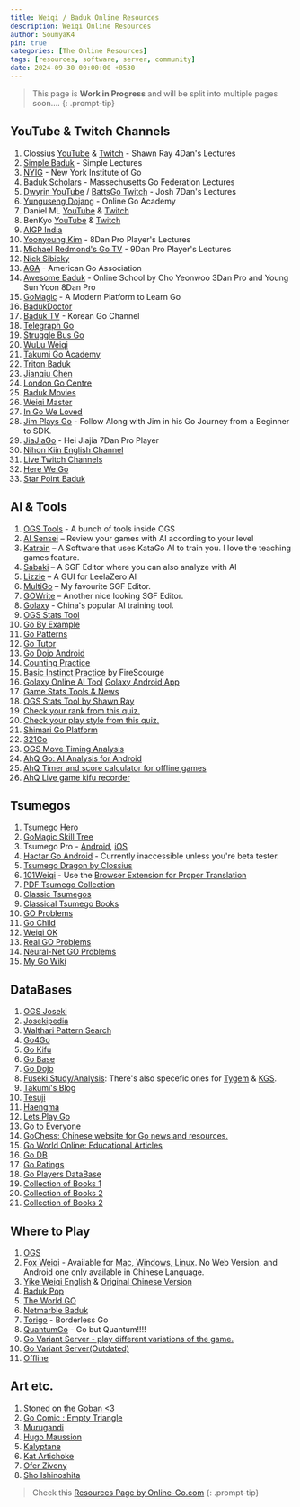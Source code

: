 ```yaml
---
title: Weiqi / Baduk Online Resources
description: Weiqi Online Resources
author: SoumyaK4
pin: true
categories: [The Online Resources]
tags: [resources, software, server, community]
date: 2024-09-30 00:00:00 +0530
---
```


> This page is **Work in Progress** and will be split into multiple pages soon....
{: .prompt-tip}

## YouTube & Twitch Channels

1. Clossius <a href="https://www.youtube.com/user/clossius" target="_blank">YouTube</a> & <a href="https://www.twitch.tv/clossius" target="_blank">Twitch</a> - Shawn Ray 4Dan's Lectures
2. <a href="https://www.youtube.com/@simplebaduk/" target="_blank">Simple Baduk</a> - Simple Lectures
3. <a href="https://www.youtube.com/channel/UCMp-4uv1jfVa0dXkZv3qQYA" target="_blank">NYIG</a> - New York Institute of
Go
4. <a href="https://www.youtube.com/@BadukScholars" target="_blank">Baduk Scholars</a> - Massechusetts Go Federation
Lectures
5. <a href="https://www.youtube.com/user/dwyrin" target="_blank">Dwyrin YouTube</a> / <a href="https://www.twitch.tv/battsgo" target="_blank">BattsGo Twitch</a> - Josh 7Dan's Lectures
6. <a href="https://www.youtube.com/user/YungusengDojang/" target="_blank">Yunguseng Dojang</a> - Online Go Academy
7. Daniel ML <a href="https://www.youtube.com/user/danielml01/" target="_blank">YouTube</a> & <a href="https://www.twitch.tv/danielml001" target="_blank">Twitch</a>
8. BenKyo <a href="https://www.youtube.com/channel/UCsH0N8Hc4e4AXTnZt8Hg6fQ/" target="_blank">YouTube</a> & <a href="https://www.twitch.tv/benkyobaduk" target="_blank">Twitch</a>
9. <a href="https://www.youtube.com/@aigpindia" target="_blank">AIGP India</a>
10. <a href="https://www.youtube.com/channel/UCyCA2PZzqsFlQifmSmWqe-w/" target="_blank">Yoonyoung Kim</a> - 8Dan Pro Player's Lectures
11. <a href="https://www.youtube.com/channel/UCRJyagla1B5cxIfR4i2LdgA" target="_blank">Michael Redmond's Go TV</a> -
9Dan Pro Player's Lectures
12. <a href="https://www.youtube.com/user/nicksibicky" target="_blank">Nick Sibicky</a>
13. <a href="https://www.youtube.com/user/USGOWeb" target="_blank">AGA</a> - American Go Association
14. <a href="https://www.youtube.com/channel/UCA-ydBDPv0iYxcj5rTWDPDg" target="_blank">Awesome Baduk</a> - Online School
by Cho Yeonwoo 3Dan Pro and Young Sun Yoon 8Dan Pro
15. <a href="https://www.youtube.com/@GoMagic" target="_blank">GoMagic</a> - A Modern Platform to Learn Go
16. <a href="https://www.youtube.com/@BadukDoctor" target="_blank">BadukDoctor</a>
17. <a href="https://www.youtube.com/@baduk_tv" target="_blank">Baduk TV</a> - Korean Go Channel
18. <a href="https://www.twitch.tv/telegraphgo" target="_blank">Telegraph Go</a>
19. <a href="https://www.twitch.tv/strugglebusgo" target="_blank">Struggle Bus Go</a>
20. <a href="https://www.youtube.com/@wuluweiqi/" target="_blank">WuLu Weiqi</a>
21. <a href="https://www.youtube.com/@TakumiGoAcademy" target="_blank">Takumi Go Academy</a>
22. <a href="https://www.youtube.com/@TritonBaduk" target="_blank">Triton Baduk</a>
23. <a href="https://www.youtube.com/c/jianqiuchen/featured" target="_blank">Jianqiu Chen</a>
24. <a href="https://youtube.com/@londongocentre" target="_blank">London Go Centre</a>
25. <a href="https://www.youtube.com/@badukmovies" target="_blank">Baduk Movies</a>
26. <a href="https://www.youtube.com/@Weiqimaster/playlists" target="_blank">Weiqi Master</a>
27. <a href="https://www.youtube.com/@InGoWeLoved/playlists" target="_blank">In Go We Loved</a>
28. <a href="https://www.youtube.com/@JimPlaysGo/playlists" target="_blank">Jim Plays Go</a> - Follow Along with Jim in his Go Journey from a Beginner to SDK.
29. <a href="https://www.youtube.com/@jiajiago" target="_blank">JiaJiaGo</a> - Hei Jiajia 7Dan Pro Player
30. <a href="https://www.youtube.com/@nihonkiingochannelforovers8076" target="_blank">Nihon Kiin English Channel</a>
31. <a href="https://www.twitch.tv/directory/category/go-1" target="_blank">Live Twitch Channels</a>
32. <a href="https://www.youtube.com/@herewegameofgo" target="_blank">Here We Go</a>
33. <a href="https://youtube.com/@starpointbaduk" target="_blank">Star Point Baduk</a>


## AI & Tools

1. <a href="https://online-go.com/learn-to-play-go" target="_blank">OGS Tools</a> - A bunch of tools inside OGS
2. <a href="https://ai-sensei.com/" target="_blank">AI Sensei</a> – Review your games with AI according to your level
3. <a href="https://github.com/sanderland/katrain/releases/latest" target="_blank">Katrain</a> – A Software that uses KataGo AI to train you. I love the teaching games feature.
4. <a href="https://sabaki.yichuanshen.de/" target="_blank">Sabaki</a> – A SGF Editor where you can also analyze with AI
5. <a href="https://github.com/featurecat/lizzie/releases/latest" target="_blank">Lizzie</a> – A GUI for LeelaZero AI
6. <a href="https://en.freedownloadmanager.org/Windows-PC/MultiGo-FREE.html" target="_blank">MultiGo</a> – My favourite SGF Editor.
7. <a href="https://gowrite.net/" target="_blank">GOWrite</a> – Another nice looking SGF Editor.
8. <a href="https://www.19x19.com/engine/index" target="_blank">Golaxy</a> - China's popular AI training tool.
9. <a href="https://avavt.github.io/gotstats/" target="_blank">OGS Stats Tool</a>
10. <a href="https://gobyexample.uk/" target="_blank">Go By Example</a>
11. <a href="https://gopatterns.uk/" target="_blank">Go Patterns</a>
12. <a href="https://www.learngo.co.uk/GoTutor/Tutor.php" target="_blank">Go Tutor</a>
13. <a href="https://play.google.com/store/apps/details?id=pl.happydroid.goess" target="_blank">Go Dojo Android</a>
14. <a href="https://count.4tc.xyz/" target="_blank">Counting Practice</a>
15. <a href="https://online-go.com/review/1005264" target="_blank">Basic Instinct Practice</a> by FireScourge
16. <a href="https://19x19.com/engine/index" target="_blank">Golaxy Online AI Tool</a> <a href="https://play.google.com/store/apps/details?id=com.golaxy.mobile&hl=en_IN" target="_blank">Golaxy Android App</a>
17. <a href="https://gome.at/about" target="_blank">Game Stats Tools & News</a>
18. <a href="https://shawnsgogroup.com/ogs-stats" target="_blank">OGS Stats Tool by Shawn Ray</a>
19. <a href="https://play.baduk.org/" target="_blank">Check your rank from this quiz.</a>
20. <a href="https://style.baduk.org/" target="_blank">Check your play style from this quiz.</a>
21. <a href="https://mirthturtle.com/go" target="_blank">Shimari Go Platform</a>
22. <a href="https://https://321go.org/home/" target="_blank">321Go</a>
23. <a href="https://psalaets.github.io/ogs-move-timing/" target="_blank">OGS Move Timing Analysis</a>
24. <a href="https://play.google.com/store/apps/details?id=cn.ezandroid.aq.preview" target="_blank">AhQ Go: AI Analysis for Android</a>
25. <a href="https://play.google.com/store/apps/details?id=cn.ezandroid.aq.clock" target="_blank">AhQ Timer and score calculator for offline games</a>
26. <a href="https://play.google.com/store/apps/details?id=cn.ezandroid.aq.go.recorder" target="_blank">AhQ Live game kifu recorder</a>

## Tsumegos

1. <a href="https://tsumego-hero.com/" target="_blank">Tsumego Hero</a>
2. <a href="https://gomagic.org/go-problems/" target="_blank">GoMagic Skill Tree</a>
3. Tsumego Pro - <a href="https://play.google.com/store/apps/details?id=net.lrstudios.android.tsumego_workshop&hl=en&gl=US" target="_blank">Android</a>, <a href="https://apps.apple.com/us/app/tsumego-pro-go-problems/id892041876" target="_blank">iOS</a>
4. <a href="https://play.google.com/store/apps/details?id=net.gowrite.hactarLite" target="_blank">Hactar Go Android</a> - Currently inaccessible unless you're beta tester.
5. <a href="https://tsumegodragon.com/home" target="_blank">Tsumego Dragon by Clossius</a>
6. <a href="https://www.101weiqi.com/">101Weiqi</a> - Use the <a href="https://www.google.com/search?q=101weiqi+localizer&oq=101weiqi+loca&gs_lcrp=EgZjaHJvbWUqCggCEAAYgAQYogQyBggAEEUYOTIKCAEQABiABBiiBDIKCAIQABiABBiiBDIKCAMQABiABBiiBDIGCAQQRRg80gEINTQ3OGowajeoAgCwAgA&sourceid=chrome&ie=UTF-8" target="_blank"> Browser Extension for Proper Translation</a>
7. <a href="https://tsumego.tasuki.org/" target="_blank">PDF Tsumego Collection</a>
8. <a href="https://www.u-go.net/classic/" target="_blank">Classic Tsumegos</a>
9. <a href="https://senseis.xmp.net/?ClassicalGoProblemBooks" target="_blank">Classical Tsumego Books</a>
10. <a href="https://goproblems.com/" target="_blank">GO Problems</a>
11. <a href="https://gochild2009.appspot.com/" target="_blank">Go Child</a>
12. <a href="https://www.weiqiok.com/asp/English.asp" target="_blank">Weiqi OK</a>
13. <a href="https://realgoproblems.com/" target="_blank">Real GO Problems</a>
14. <a href="https://neuralnetgoproblems.com/" target="_blank">Neural-Net GO Problems</a>
15. <a href="https://mygowiki.tiddlyspot.com/" target="_blank">My Go Wiki</a>

## DataBases

1. <a href="https://online-go.com/joseki" target="_blank">OGS Joseki</a>
2. <a href="https://www.josekipedia.com/" target="_blank">Josekipedia</a>
3. <a href="https://ps.waltheri.net/" target="_blank">Walthari Pattern Search</a>
4. <a href="https://www.go4go.net/" target="_blank">Go4Go</a>
5. <a href="https://gokifu.com/" target="_blank">Go Kifu</a>
6. <a href="https://gobase.org/" target="_blank">Go Base</a>
7. <a href="https://play.google.com/store/apps/details?id=pl.happydroid.goess&hl=en&gl=US" target="_blank">Go Dojo</a>
8. <a href="https://fuseki.info/" target="_blank">Fuseki Study/Analysis</a>: There's also specefic ones for <a href="https://tygem.fuseki.info/" target="_blank">Tygem</a> & <a href="https://kgs.fuseki.info/" target="_blank">KGS</a>.
9. <a href="https://www.1200igosharing.blog/en/blog" target="_blank"> Takumi's Blog</a>
10. <a href="https://tesuji.uk/index1.php" target="_blank">Tesuji</a>
11. <a href="https://haengma.uk/index1.php" target="_blank">Haengma</a>
12. <a href="https://letsplaygo.com/" target="_blank">Lets Play Go</a>
13. <a href="https://gotoeveryone.k2ss.info" target="_blank">Go to Everyone</a>
14. <a href="https://www.gochess.cn/" target="_blank">GoChess: Chinese website for Go news and resources.</a>
12. <a href="https://goworld-online.com/GOWContents.htm" target="_blank">Go World Online: Educational Articles</a>
13. <a href="https://godb.shogidb2.com/en/" target="_blank">Go DB</a>
14. <a href="https://goratings.org/" target="_blank">Go Ratings</a>
15. <a href="https://db.u-go.net/" target="_blank">Go Players DataBase</a>
16. <a href="https://www.dropbox.com/scl/fo/55n3y0yblmad9kruj8gk0/ALJB9LS9AaG3_TBhdubljWk?rlkey=tpncnsc8zh285fsjlhshauvgj&st=x0swakor&dl=0" target="_blank">Collection of Books 1</a>
17. <a href="https://drive.google.com/drive/folders/1hjD17M3D2JHLQv3Cd_-Pga8M7K2AN0Jg?usp=sharing" target="_blank">Collection of Books 2</a>
18. <a href="https://drive.google.com/drive/folders/1hjD17M3D2JHLQv3Cd_-Pga8M7K2AN0Jg?usp=sharing" target="_blank">Collection of Books 2</a>
<!-- 9. Ahq Go -->

## Where to Play

1. <a href="https://online-go.com/" target="_blank">OGS</a>
2. <a href="https://www.foxwq.com/" target="_blank">Fox Weiqi</a> - Available for <a href="https://openfoxwq.github.io/" target="_blank"> Mac, Windows, Linux</a>. No Web Version, and Android one only available in Chinese Language.
3. <a href="https://yikewq.web.app/" target="_blank">Yike Weiqi English</a> & <a href="https://home.yikeweiqi.com/" target="_blank">Original Chinese Version</a>
4. <a href="https://badukpop.com">Baduk Pop</a>
5. <a href="https://www.google.com/search?q=the+world+go+baduk+app&oq=the+world+go+baduk+app&gs_lcrp=EgZjaHJvbWUyBggAEEUYOTIHCAEQIRigATIHCAIQIRigATIHCAMQIRigAdIBCDUxNzVqMWo0qAIAsAIB&sourceid=chrome&ie=UTF-8"
    target="_blank">The World GO</a>
6. <a href="https://baduk.netmarble.net/" target="_blank">Netmarble Baduk</a>
7. <a href="https://torigo.io/" target="_blank">Torigo</a> - Borderless Go
8. <a href="https://quantumgo.net/" target="_blank">QuantumGo</a> - Go but Quantum!!!!
9. <a href="https://govariants.com" target="_blank">Go Variant Server - play different variations of the game.</a>
10. <a href="https://go.kahv.io/" target="_blank">Go Variant Server(Outdated)</a>
11. <a href="https://baduk.club/map/" target="_blank">Offline</a>

## Art etc.

1. <a href="https://camille-leveque.com/" target="_blank">Stoned on the Goban <3</a>
2. <a href="https://emptytriangle.com" target="_blank">Go Comic : Empty Triangle</a>
3. <a href="https://www.murugandi.com/" target="_blank">Murugandi</a>
4. <a href="https://www.instagram.com/hugo.maussion/" target="_blank">Hugo Maussion</a>
5. <a href="https://kalyptane.blogspot.com/" target="_blank">Kalyptane</a>
6. <a href="https://www.facebook.com/kat.artichoke" target="_blank">Kat Artichoke</a>
7. <a href="https://www.facebook.com/OferZivonyFaces" target="_blank">Ofer Zivony</a>
8. <a href="https://www.instagram.com/sho_ishinoshita/" target="_blank">Sho Ishinoshita</a>

> Check this <a href="https://online-go.com/docs/other-go-resources" target="_blank">Resources Page by Online-Go.com</a>
{: .prompt-tip}
